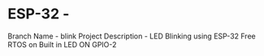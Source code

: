 # ESP-32 - 
Branch Name - blink
Project Description -
LED Blinking using ESP-32 Free RTOS on Built in LED ON GPIO-2 